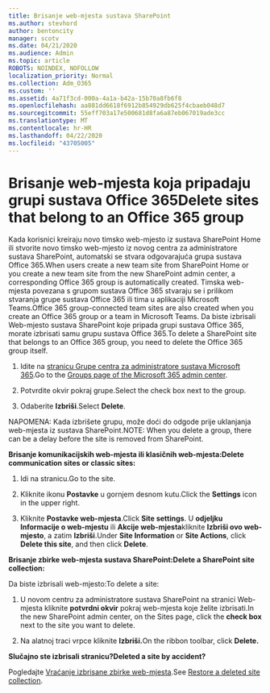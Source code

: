 ```yaml
---
title: Brisanje web-mjesta sustava SharePoint
ms.author: stevhord
author: bentoncity
manager: scotv
ms.date: 04/21/2020
ms.audience: Admin
ms.topic: article
ROBOTS: NOINDEX, NOFOLLOW
localization_priority: Normal
ms.collection: Adm_O365
ms.custom: ''
ms.assetid: 4a71f3cd-000a-4a1a-b42a-15b70a8fb6f8
ms.openlocfilehash: aa881dd6618f6912b854929db625f4cbaeb048d7
ms.sourcegitcommit: 55eff703a17e500681d8fa6a87eb067019ade3cc
ms.translationtype: MT
ms.contentlocale: hr-HR
ms.lasthandoff: 04/22/2020
ms.locfileid: "43705005"
---
```

# <a name="delete-sites-that-belong-to-an-office-365-group"></a><span data-ttu-id="45321-102">Brisanje web-mjesta koja pripadaju grupi sustava Office 365</span><span class="sxs-lookup"><span data-stu-id="45321-102">Delete sites that belong to an Office 365 group</span></span>

<span data-ttu-id="45321-103">Kada korisnici kreiraju novo timsko web-mjesto iz sustava SharePoint Home ili stvorite novo timsko web-mjesto iz novog centra za administratore sustava SharePoint, automatski se stvara odgovarajuća grupa sustava Office 365.</span><span class="sxs-lookup"><span data-stu-id="45321-103">When users create a new team site from SharePoint Home or you create a new team site from the new SharePoint admin center, a corresponding Office 365 group is automatically created.</span></span> <span data-ttu-id="45321-104">Timska web-mjesta povezana s grupom sustava Office 365 stvaraju se i prilikom stvaranja grupe sustava Office 365 ili tima u aplikaciji Microsoft Teams.</span><span class="sxs-lookup"><span data-stu-id="45321-104">Office 365 group-connected team sites are also created when you create an Office 365 group or a team in Microsoft Teams.</span></span> <span data-ttu-id="45321-105">Da biste izbrisali Web-mjesto sustava SharePoint koje pripada grupi sustava Office 365, morate izbrisati samu grupu sustava Office 365.</span><span class="sxs-lookup"><span data-stu-id="45321-105">To delete a SharePoint site that belongs to an Office 365 group, you need to delete the Office 365 group itself.</span></span> 
  
1. <span data-ttu-id="45321-106">Idite na [stranicu Grupe centra za administratore sustava Microsoft 365](https://portal.office.com/adminportal/home#/groups).</span><span class="sxs-lookup"><span data-stu-id="45321-106">Go to the [Groups page of the Microsoft 365 admin center](https://portal.office.com/adminportal/home#/groups).</span></span>
    
2. <span data-ttu-id="45321-107">Potvrdite okvir pokraj grupe.</span><span class="sxs-lookup"><span data-stu-id="45321-107">Select the check box next to the group.</span></span>
    
3. <span data-ttu-id="45321-108">Odaberite **Izbriši**.</span><span class="sxs-lookup"><span data-stu-id="45321-108">Select **Delete**.</span></span>
    
<span data-ttu-id="45321-109">NAPOMENA: Kada izbrišete grupu, može doći do odgode prije uklanjanja web-mjesta iz sustava SharePoint.</span><span class="sxs-lookup"><span data-stu-id="45321-109">NOTE: When you delete a group, there can be a delay before the site is removed from SharePoint.</span></span>
  
<span data-ttu-id="45321-110">**Brisanje komunikacijskih web-mjesta ili klasičnih web-mjesta:**</span><span class="sxs-lookup"><span data-stu-id="45321-110">**Delete communication sites or classic sites:**</span></span>

1. <span data-ttu-id="45321-111">Idi na stranicu.</span><span class="sxs-lookup"><span data-stu-id="45321-111">Go to the site.</span></span>
  
2. <span data-ttu-id="45321-112">Kliknite ikonu **Postavke** u gornjem desnom kutu.</span><span class="sxs-lookup"><span data-stu-id="45321-112">Click the **Settings** icon in the upper right.</span></span> 
  
3. <span data-ttu-id="45321-113">Kliknite **Postavke web-mjesta**.</span><span class="sxs-lookup"><span data-stu-id="45321-113">Click **Site settings**.</span></span> <span data-ttu-id="45321-114">U **odjeljku Informacije o web-mjestu** ili **Akcije web-mjesta**kliknite **Izbriši ovo web-mjesto**, a zatim **Izbriši**.</span><span class="sxs-lookup"><span data-stu-id="45321-114">Under **Site Information** or **Site Actions**, click **Delete this site**, and then click **Delete**.</span></span>
  
<span data-ttu-id="45321-115">**Brisanje zbirke web-mjesta sustava SharePoint:**</span><span class="sxs-lookup"><span data-stu-id="45321-115">**Delete a SharePoint site collection:**</span></span>

<span data-ttu-id="45321-116">Da biste izbrisali web-mjesto:</span><span class="sxs-lookup"><span data-stu-id="45321-116">To delete a site:</span></span>
  
1. <span data-ttu-id="45321-117">U novom centru za administratore sustava SharePoint na stranici Web-mjesta kliknite **potvrdni okvir** pokraj web-mjesta koje želite izbrisati.</span><span class="sxs-lookup"><span data-stu-id="45321-117">In the new SharePoint admin center, on the Sites page, click the **check box** next to the site you want to delete.</span></span> 
    
2. <span data-ttu-id="45321-118">Na alatnoj traci vrpce kliknite **Izbriši.**</span><span class="sxs-lookup"><span data-stu-id="45321-118">On the ribbon toolbar, click **Delete.**</span></span>
    
<span data-ttu-id="45321-119">**Slučajno ste izbrisali stranicu?**</span><span class="sxs-lookup"><span data-stu-id="45321-119">**Deleted a site by accident?**</span></span>

<span data-ttu-id="45321-120">Pogledajte [Vraćanje izbrisane zbirke web-mjesta](https://go.microsoft.com/fwlink/?linkid=867660).</span><span class="sxs-lookup"><span data-stu-id="45321-120">See [Restore a deleted site collection](https://go.microsoft.com/fwlink/?linkid=867660).</span></span>
  

